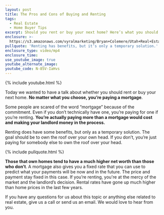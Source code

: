```yaml
---
layout: post
title: The Pros and Cons of Buying and Renting
tags:
  - Real Estate
  - Home Buyer Tips
excerpt: Should you rent or buy your next home? Here’s what you should know.
enclosure: >-
  https://s3.amazonaws.com/vyralmarketing/Bryan+Colemere/Utah+Real+Estate+Rent+vs+Buy.mp4
pullquote: 'Renting has benefits, but it’s only a temporary solution.'
enclosure_type: video/mp4
enclosure_time:
use_youtube_image: true
youtube_alternate_image:
youtube_code: N-85V-IaHvs
---
```


{% include youtube.html %}

Today we wanted to have a talk about whether you should rent or buy your next home. **No matter what you choose, you’re paying a mortgage**.

Some people are scared of the word “mortgage” because of the commitment. Even if you don’t technically have one, you’re paying for one if you’re renting. **You’re actually paying more than a mortgage would cost and making your landlord money in the process.**

Renting does have some benefits, but only as a temporary solution. The goal should be to own the roof over your own head. If you don’t, you’re just paying for somebody else to own the roof over your head.

{% include pullquote.html %}

**Those that own homes tend to have a much higher net worth than those who don’t**. A mortgage also gives you a fixed rate that you can use to predict what your payments will be now and in the future. The price and payment stay fixed in this case. If you’re renting, you're at the mercy of the market and the landlord’s decision. Rental rates have gone up much higher than home prices in the last few years.

If you have any questions for us about this topic or anything else related to real estate, give us a call or send us an email. We would love to hear from you.